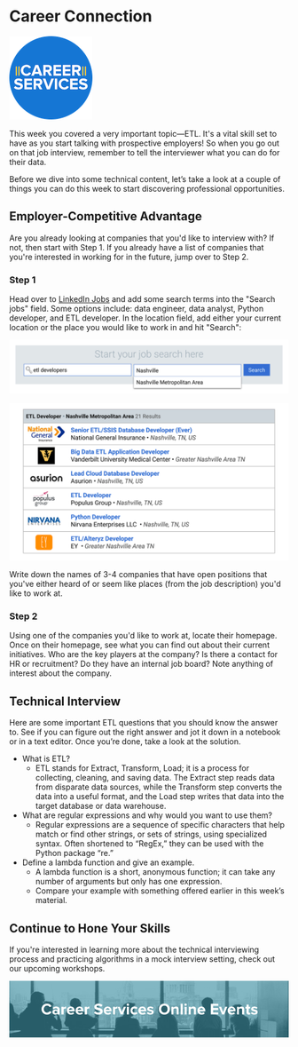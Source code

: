 # Career Connection

![career services logo](assets/logo.png)

This week you covered a very important topic—ETL. It's a vital skill set to have as you start talking with prospective employers! So when you go out on that job interview, remember to tell the interviewer what you can do for their data.

Before we dive into some technical content, let’s take a look at a couple of things you can do this week to start discovering professional opportunities.

## Employer-Competitive Advantage

Are you already looking at companies that you'd like to interview with? If not, then start with Step 1. If you already have a list of companies that you're interested in working for in the future, jump over to Step 2.

### Step 1

Head over to [LinkedIn Jobs]() and add some search terms into the "Search jobs" field. Some options include: data engineer, data analyst, Python developer, and ETL developer. In the location field, add either your current location or the place you would like to work in and hit "Search":

![LinkedIn Jobs](./assets/etl1.png)

![LinkedIn Jobs](./assets/etl2.png)

Write down the names of 3-4 companies that have open positions that you've either heard of or seem like places (from the job description) you'd like to work at.

### Step 2

Using one of the companies you'd like to work at, locate their homepage. Once on their homepage, see what you can find out about their current initiatives. Who are the key players at the company? Is there a contact for HR or recruitment? Do they have an internal job board? Note anything of interest about the company.

## Technical Interview

Here are some important ETL questions that you should know the answer to. See if you can figure out the right answer and jot it down in a notebook or in a text editor. Once you’re done, take a look at the solution.

- What is ETL?
  - ETL stands for Extract, Transform, Load; it is a process for collecting, cleaning, and saving data. The Extract step reads data from disparate data sources, while the Transform step converts the data into a useful format, and the Load step writes that data into the target database or data warehouse.
- What are regular expressions and why would you want to use them?
  - Regular expressions are a sequence of specific characters that help match or find other strings, or sets of strings, using specialized syntax. Often shortened to “RegEx,” they can be used with the Python package “re.”
- Define a lambda function and give an example.
  - A lambda function is a short, anonymous function; it can take any number of arguments but only has one expression.
  - Compare your example with something offered earlier in this week’s material.

## Continue to Hone Your Skills

If you're interested in learning more about the technical interviewing process and practicing algorithms in a mock interview setting, check out our upcoming workshops.

![Events banner](./assets/events.png)

